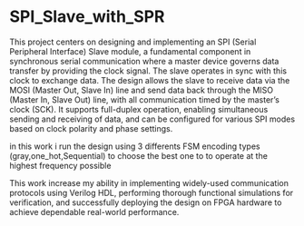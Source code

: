 # SPI_Slave_with_SPR
This project centers on designing and implementing an SPI (Serial Peripheral Interface) Slave module, a fundamental component in synchronous serial communication where a master device governs data transfer by providing the clock signal. The slave operates in sync with this clock to exchange data. The design allows the slave to receive data via the MOSI (Master Out, Slave In) line and send data back through the MISO (Master In, Slave Out) line, with all communication timed by the master’s clock (SCK). It supports full-duplex operation, enabling simultaneous sending and receiving of data, and can be configured for various SPI modes based on clock polarity and phase settings.

in this work i run the design using 3 differents FSM encoding types (gray,one_hot,Sequential) to choose the best one to to operate at the highest frequency possible 

This work increase my ability in implementing widely-used communication protocols using Verilog HDL, performing thorough functional simulations for verification, and successfully deploying the design on FPGA hardware to achieve dependable real-world performance.
